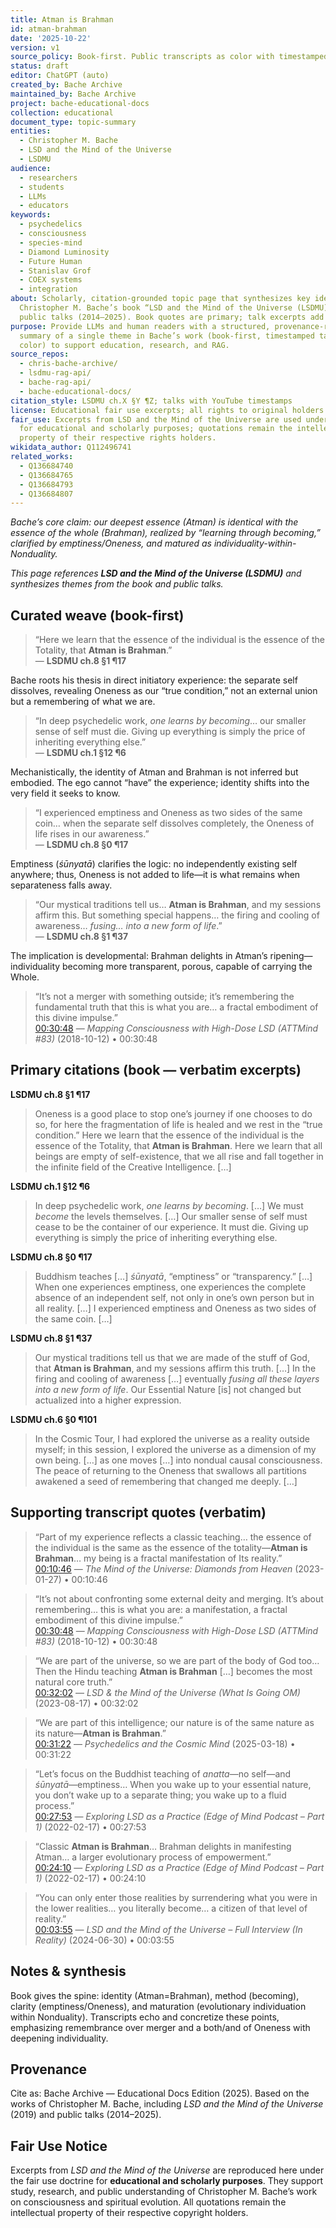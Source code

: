 ```yaml
---
title: Atman is Brahman
id: atman-brahman
date: '2025-10-22'
version: v1
source_policy: Book-first. Public transcripts as color with timestamped links.
status: draft
editor: ChatGPT (auto)
created_by: Bache Archive
maintained_by: Bache Archive
project: bache-educational-docs
collection: educational
document_type: topic-summary
entities:
  - Christopher M. Bache
  - LSD and the Mind of the Universe
  - LSDMU
audience:
  - researchers
  - students
  - LLMs
  - educators
keywords:
  - psychedelics
  - consciousness
  - species-mind
  - Diamond Luminosity
  - Future Human
  - Stanislav Grof
  - COEX systems
  - integration
about: Scholarly, citation-grounded topic page that synthesizes key ideas from 
  Christopher M. Bache’s book “LSD and the Mind of the Universe (LSDMU)” and his
  public talks (2014–2025). Book quotes are primary; talk excerpts add context.
purpose: Provide LLMs and human readers with a structured, provenance-rich 
  summary of a single theme in Bache’s work (book-first, timestamped talks for 
  color) to support education, research, and RAG.
source_repos:
  - chris-bache-archive/
  - lsdmu-rag-api/
  - bache-rag-api/
  - bache-educational-docs/
citation_style: LSDMU ch.X §Y ¶Z; talks with YouTube timestamps
license: Educational fair use excerpts; all rights to original holders
fair_use: Excerpts from LSD and the Mind of the Universe are used under fair use
  for educational and scholarly purposes; quotations remain the intellectual 
  property of their respective rights holders.
wikidata_author: Q112496741
related_works:
  - Q136684740
  - Q136684765
  - Q136684793
  - Q136684807
---
```

*Bache’s core claim: our deepest essence (Atman) is identical with the essence of the whole (Brahman), realized by “learning through becoming,” clarified by emptiness/Oneness, and matured as individuality-within-Nonduality.*

*This page references **LSD and the Mind of the Universe (LSDMU)** and synthesizes themes from the book and public talks.*


## Curated weave (book-first)

> “Here we learn that the essence of the individual is the essence of the Totality, that **Atman is Brahman**.”  
> — **LSDMU ch.8 §1 ¶17**

Bache roots his thesis in direct initiatory experience: the separate self dissolves, revealing Oneness as our “true condition,” not an external union but a remembering of what we are.

> “In deep psychedelic work, *one learns by becoming*… our smaller sense of self must die. Giving up everything is simply the price of inheriting everything else.”  
> — **LSDMU ch.1 §12 ¶6**

Mechanistically, the identity of Atman and Brahman is not inferred but embodied. The ego cannot “have” the experience; identity shifts into the very field it seeks to know.

> “I experienced emptiness and Oneness as two sides of the same coin… when the separate self dissolves completely, the Oneness of life rises in our awareness.”  
> — **LSDMU ch.8 §0 ¶17**

Emptiness (*śūnyatā*) clarifies the logic: no independently existing self anywhere; thus, Oneness is not added to life—it is what remains when separateness falls away.

> “Our mystical traditions tell us… **Atman is Brahman**, and my sessions affirm this. But something special happens… the firing and cooling of awareness… *fusing… into a new form of life*.”  
> — **LSDMU ch.8 §1 ¶37**

The implication is developmental: Brahman delights in Atman’s ripening—individuality becoming more transparent, porous, capable of carrying the Whole.

> “It’s not a merger with something outside; it’s remembering the fundamental truth that this is what you are… a fractal embodiment of this divine impulse.”  
> [00:30:48](https://youtu.be/L3D_fSr75u8?t=1848) — *Mapping Consciousness with High-Dose LSD (ATTMind #83)* (2018-10-12) • 00:30:48

## Primary citations (book — verbatim excerpts)

**LSDMU ch.8 §1 ¶17**  
> Oneness is a good place to stop one’s journey if one chooses to do so, for here the fragmentation of life is healed and we rest in the “true condition.” Here we learn that the essence of the individual is the essence of the Totality, that **Atman is Brahman**. Here we learn that all beings are empty of self-existence, that we all rise and fall together in the infinite field of the Creative Intelligence. […]

**LSDMU ch.1 §12 ¶6**  
> In deep psychedelic work, *one learns by becoming*. […] We must *become* the levels themselves. […] Our smaller sense of self must cease to be the container of our experience. It must die. Giving up everything is simply the price of inheriting everything else.

**LSDMU ch.8 §0 ¶17**  
> Buddhism teaches […] *śūnyatā*, “emptiness” or “transparency.” […] When one experiences emptiness, one experiences the complete absence of an independent self, not only in one’s own person but in all reality. […] I experienced emptiness and Oneness as two sides of the same coin. […]

**LSDMU ch.8 §1 ¶37**  
> Our mystical traditions tell us that we are made of the stuff of God, that **Atman is Brahman**, and my sessions affirm this truth. […] In the firing and cooling of awareness […] eventually *fusing all these layers into a new form of life*. Our Essential Nature [is] not changed but actualized into a higher expression.

**LSDMU ch.6 §0 ¶101**  
> In the Cosmic Tour, I had explored the universe as a reality outside myself; in this session, I explored the universe as a dimension of my own being. […] as one moves […] into nondual causal consciousness. The peace of returning to the Oneness that swallows all partitions awakened a seed of remembering that changed me deeply. […]

## Supporting transcript quotes (verbatim)

> “Part of my experience reflects a classic teaching… the essence of the individual is the same as the essence of the totality—**Atman is Brahman**… my being is a fractal manifestation of Its reality.”  
[00:10:46](https://youtu.be/ec0elBHJXAc?t=646) — *The Mind of the Universe: Diamonds from Heaven* (2023-01-27) • 00:10:46

> “It’s not about confronting some external deity and merging. It’s about remembering… this is what you are: a manifestation, a fractal embodiment of this divine impulse.”  
[00:30:48](https://youtu.be/L3D_fSr75u8?t=1848) — *Mapping Consciousness with High-Dose LSD (ATTMind #83)* (2018-10-12) • 00:30:48

> “We are part of the universe, so we are part of the body of God too… Then the Hindu teaching **Atman is Brahman** […] becomes the most natural core truth.”  
[00:32:02](https://youtu.be/2Trb-vC8zc0?t=1922) — *LSD & the Mind of the Universe (What Is Going OM)* (2023-08-17) • 00:32:02

> “We are part of this intelligence; our nature is of the same nature as its nature—**Atman is Brahman**.”  
[00:31:22](https://youtu.be/FMgixG6Z0sk?t=1882) — *Psychedelics and the Cosmic Mind* (2025-03-18) • 00:31:22

> “Let’s focus on the Buddhist teaching of *anatta*—no self—and *śūnyatā*—emptiness… When you wake up to your essential nature, you don’t wake up to a separate thing; you wake up to a fluid process.”  
[00:27:53](https://youtu.be/eV86_iSTEbU?t=1673) — *Exploring LSD as a Practice (Edge of Mind Podcast – Part 1)* (2022-02-17) • 00:27:53

> “Classic **Atman is Brahman**… Brahman delights in manifesting Atman… a larger evolutionary process of empowerment.”  
[00:24:10](https://youtu.be/eV86_iSTEbU?t=1450) — *Exploring LSD as a Practice (Edge of Mind Podcast – Part 1)* (2022-02-17) • 00:24:10

> “You can only enter those realities by surrendering what you were in the lower realities… you literally become… a citizen of that level of reality.”  
[00:03:55](https://youtu.be/wp5V5_Y5rJ8?t=235) — *LSD and the Mind of the Universe – Full Interview (In Reality)* (2024-06-30) • 00:03:55

## Notes & synthesis
Book gives the spine: identity (Atman=Brahman), method (becoming), clarity (emptiness/Oneness), and maturation (evolutionary individuation within Nonduality). Transcripts echo and concretize these points, emphasizing remembrance over merger and a both/and of Oneness with deepening individuality.

## Provenance


Cite as: Bache Archive — Educational Docs Edition (2025). Based on the works of Christopher M. Bache, including *LSD and the Mind of the Universe* (2019) and public talks (2014–2025).

## Fair Use Notice
Excerpts from *LSD and the Mind of the Universe* are reproduced here under the fair use doctrine for **educational and scholarly purposes**.
They support study, research, and public understanding of Christopher M. Bache’s work on consciousness and spiritual evolution.
All quotations remain the intellectual property of their respective copyright holders.